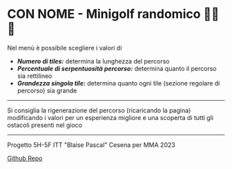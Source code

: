 # CON NOME - Minigolf randomico 🏌️‍♂️⛳

Nel menù è possibile scegliere i valori di
- ***Numero di tiles:*** determina la lunghezza del percorso
- ***Percentuale di serpentuosità percorso:*** determina quanto il percorso sia rettilineo
- ***Grandezza singola tile:*** determina quanto ogni tile (sezione regolare di percorso) sia grande
- - - - - -
Si consiglia la rigenerazione del percorso (ricaricando la pagina) modificando i valori per un esperienza migliore e una scoperta di tutti gli ostacoli presenti nel gioco
- - - - - -
Progetto 5H-5F ITT "Blaise Pascal" Cesena per MMA 2023

[Github Repo](https://github.com/spitaa/MMA-2023/)
 
